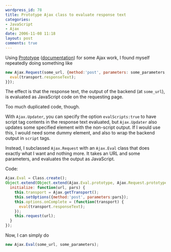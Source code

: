 ```yaml
---
wordpress_id: 78
title: Prototype Ajax class to evaluate response text
categories:
- JavaScript
- Ajax
date: 2006-11-08 11:18
layout: post
comments: true
---
```

Using <a href="http://prototype.conio.net/">Prototype</a> (<a href="http://www.sergiopereira.com/articles/prototype.js.html">documentation</a>) for some Ajax work, I found myself repeatedly doing something like

``` javascript
new Ajax.Request(some_url, {method:'post', parameters: some_parameters, onComplete:function(transport) {
  eval(transport.responseText);
}});
```

The effect is that the response text, the output of the backend (at <code>some_url</code>), is evaluated as JavaScript code on the requesting page.

Too much duplicated code, though.

<!--more-->

With <code>Ajax.Updater</code>, you can specify the option <code>evalScripts:true</code> to have script tag contents in the response text evaluated, but <code>Ajax.Updater</code> also updates some specified element with the non-script output. If I would use this, I would need some dummy element, and also to wrap the backend output in <code>script</code> tags.

Instead, I subclassed <code>Ajax.Request</code> with an <code>Ajax.Eval</code> class that does exactly what I want and nothing more. It takes an URL and some parameters, and evaluates the output as JavaScript.

Code:

``` javascript
Ajax.Eval = Class.create();
Object.extend(Object.extend(Ajax.Eval.prototype, Ajax.Request.prototype), {
  initialize: function(url, pars) {
    this.transport = Ajax.getTransport();
    this.setOptions({method:'post', parameters:pars});
    this.options.onComplete = (function(transport) {
      eval(transport.responseText);
    });
    this.request(url);
  }
});
```

Now, I can simply do

``` javascript
new Ajax.Eval(some_url, some_parameters);
```
